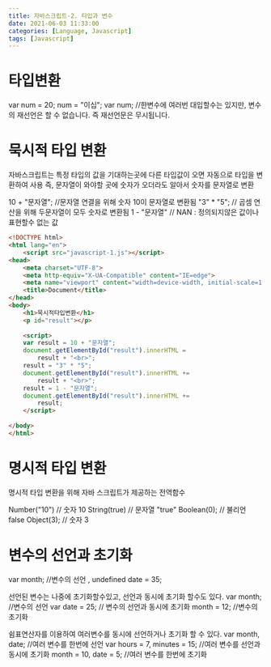 ```yaml
---
title: 자바스크립트-2. 타입과 변수
date: 2021-06-03 11:33:00
categories: [Language, Javascript]
tags: [Javascript]
---
```


# 타입변환

var num = 20;
num = "이십"; 
var num; //한변수에 여러번 대입할수는 있지만, 변수의 재선언은 할 수 없습니다. 즉 재선언문은 무시됩니다.

# 묵시적 타입 변환

자바스크립트는 특정 타입의 값을 기대하는곳에 다른 타입값이 오면 자동으로 타입을 변환하여 사용
즉, 문자열이 와야할 곳에 숫자가 오더라도 알아서 숫자를 문자열로 변환

10 + "문자열";  //문자열 연결을 위해 숫자 10이 문자열로 변환됨
"3" * "5"; // 곱셈 연산을 위해 두문자열이 모두 숫자로 변환됨
1 - "문자열" // NAN : 정의되지않은 값이나 표현할수 없는 값

```html
<!DOCTYPE html>
<html lang="en">
    <script src="javascript-1.js"></script>
<head>
    <meta charset="UTF-8">
    <meta http-equiv="X-UA-Compatible" content="IE=edge">
    <meta name="viewport" content="width=device-width, initial-scale=1.0">
    <title>Document</title>
</head>
<body>
    <h1>묵시적타입변환</h1>
    <p id="result"></p>
    
    <script>
    var result = 10 + "문자열";
    document.getElementById("result").innerHTML = 
        result + "<br>";
    result = "3" * "5";
    document.getElementById("result").innerHTML += 
        result + "<br>";
    result = 1 - "문자열";
    document.getElementById("result").innerHTML +=
        result;
    </script>
    
</body>
</html>
```


# 명시적 타입 변환

명시적 타입 변환을 위해 자바 스크립트가 제공하는 전역함수

Number("10") // 숫자 10
String(true) // 문자열 "true"
Boolean(0); // 불리언 false
Object(3); // 숫자 3

# 변수의 선언과 초기화
var month;  //변수의 선언 , undefined
date = 35;

선언된 변수는 나중에 초기화할수있고, 선언과 동시에 초기화 할수도 있다.
var month;          //변수의 선언
var date = 25;    // 변수의 선언과 동시에 초기화
month = 12;       //변수의 초기화

쉼표연산자를 이용하여 여러변수를 동시에 선언하거나 초기화 할 수 있다.
var month, date;                //여러 변수를 한번에 선언
var hours = 7, minutes = 15;    //여러 변수를 선언과 동시에 초기화
month = 10, date = 5;           //여러 변수를 한번에 초기화


